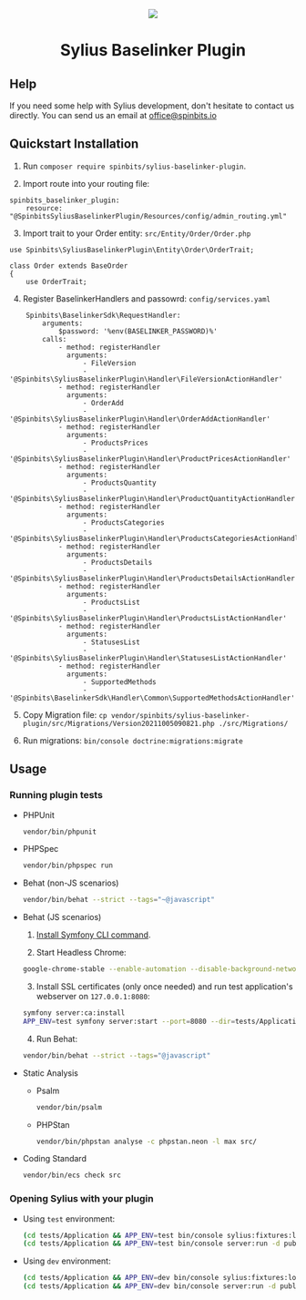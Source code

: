 <p align="center">
    <a href="https://sylius.com" target="_blank">
        <img src="https://demo.sylius.com/assets/shop/img/logo.png" />
    </a>
</p>

<h1 align="center">Sylius Baselinker Plugin</h1>

## Help
If you need some help with Sylius development, don't hesitate to contact us directly. You can send us an email at office@spinbits.io

## Quickstart Installation

1. Run `composer require spinbits/sylius-baselinker-plugin`.

2. Import route into your routing file:

```
spinbits_baselinker_plugin:
    resource: "@SpinbitsSyliusBaselinkerPlugin/Resources/config/admin_routing.yml"
```

3. Import trait to your Order entity: `src/Entity/Order/Order.php`
```
use Spinbits\SyliusBaselinkerPlugin\Entity\Order\OrderTrait;

class Order extends BaseOrder
{
    use OrderTrait;

```

4. Register BaselinkerHandlers and passowrd: `config/services.yaml`
```
    Spinbits\BaselinkerSdk\RequestHandler:
        arguments:
            $password: '%env(BASELINKER_PASSWORD)%'
        calls:
            - method: registerHandler
              arguments:
                  - FileVersion
                  - '@Spinbits\SyliusBaselinkerPlugin\Handler\FileVersionActionHandler'
            - method: registerHandler
              arguments:
                  - OrderAdd
                  - '@Spinbits\SyliusBaselinkerPlugin\Handler\OrderAddActionHandler'
            - method: registerHandler
              arguments:
                  - ProductsPrices
                  - '@Spinbits\SyliusBaselinkerPlugin\Handler\ProductPricesActionHandler'
            - method: registerHandler
              arguments:
                  - ProductsQuantity
                  - '@Spinbits\SyliusBaselinkerPlugin\Handler\ProductQuantityActionHandler'
            - method: registerHandler
              arguments:
                  - ProductsCategories
                  - '@Spinbits\SyliusBaselinkerPlugin\Handler\ProductsCategoriesActionHandler'
            - method: registerHandler
              arguments:
                  - ProductsDetails
                  - '@Spinbits\SyliusBaselinkerPlugin\Handler\ProductsDetailsActionHandler'
            - method: registerHandler
              arguments:
                  - ProductsList
                  - '@Spinbits\SyliusBaselinkerPlugin\Handler\ProductsListActionHandler'
            - method: registerHandler
              arguments:
                  - StatusesList
                  - '@Spinbits\SyliusBaselinkerPlugin\Handler\StatusesListActionHandler'
            - method: registerHandler
              arguments:
                  - SupportedMethods
                  - '@Spinbits\BaselinkerSdk\Handler\Common\SupportedMethodsActionHandler'

```

5. Copy Migration file:
`cp vendor/spinbits/sylius-baselinker-plugin/src/Migrations/Version20211005090821.php ./src/Migrations/`

6. Run migrations:
`bin/console doctrine:migrations:migrate`

## Usage

### Running plugin tests

  - PHPUnit

    ```bash
    vendor/bin/phpunit
    ```

  - PHPSpec

    ```bash
    vendor/bin/phpspec run
    ```

  - Behat (non-JS scenarios)

    ```bash
    vendor/bin/behat --strict --tags="~@javascript"
    ```

  - Behat (JS scenarios)
 
    1. [Install Symfony CLI command](https://symfony.com/download).
 
    2. Start Headless Chrome:
    
      ```bash
      google-chrome-stable --enable-automation --disable-background-networking --no-default-browser-check --no-first-run --disable-popup-blocking --disable-default-apps --allow-insecure-localhost --disable-translate --disable-extensions --no-sandbox --enable-features=Metal --headless --remote-debugging-port=9222 --window-size=2880,1800 --proxy-server='direct://' --proxy-bypass-list='*' http://127.0.0.1
      ```
    
    3. Install SSL certificates (only once needed) and run test application's webserver on `127.0.0.1:8080`:
    
      ```bash
      symfony server:ca:install
      APP_ENV=test symfony server:start --port=8080 --dir=tests/Application/public --daemon
      ```
    
    4. Run Behat:
    
      ```bash
      vendor/bin/behat --strict --tags="@javascript"
      ```
    
  - Static Analysis
  
    - Psalm
    
      ```bash
      vendor/bin/psalm
      ```
      
    - PHPStan
    
      ```bash
      vendor/bin/phpstan analyse -c phpstan.neon -l max src/  
      ```

  - Coding Standard
  
    ```bash
    vendor/bin/ecs check src
    ```

### Opening Sylius with your plugin

- Using `test` environment:

    ```bash
    (cd tests/Application && APP_ENV=test bin/console sylius:fixtures:load)
    (cd tests/Application && APP_ENV=test bin/console server:run -d public)
    ```
    
- Using `dev` environment:

    ```bash
    (cd tests/Application && APP_ENV=dev bin/console sylius:fixtures:load)
    (cd tests/Application && APP_ENV=dev bin/console server:run -d public)
    ```
